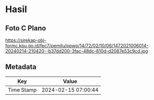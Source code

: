 # Hasil

## Foto C Plano

https://sirekap-obj-formc.kpu.go.id/fec7/pemilu/ppwp/14/72/02/10/06/1472021006014-20240214-210420--b37dd200-3fac-48dc-810d-d2087e53c9cd.jpg


## Metadata

| Key        | Value               |
| ---------- | ------------------- |
| Time Stamp | 2024-02-15 07:00:44 |



